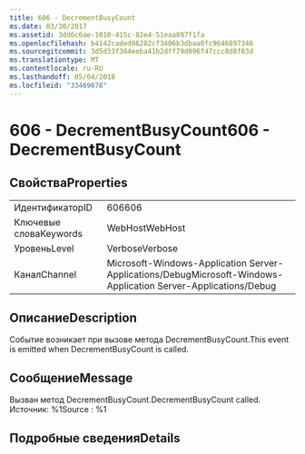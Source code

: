 ```yaml
---
title: 606 - DecrementBusyCount
ms.date: 03/30/2017
ms.assetid: 3dd6c6ae-1010-415c-82e4-51eaa897f1fa
ms.openlocfilehash: b4142caded06282cf3406b3dbaa0fc9646897346
ms.sourcegitcommit: 3d5d33f384eeba41b2dff79d096f47ccc8d8f03d
ms.translationtype: MT
ms.contentlocale: ru-RU
ms.lasthandoff: 05/04/2018
ms.locfileid: "33469678"
---
```

# <a name="606---decrementbusycount"></a><span data-ttu-id="06c64-102">606 - DecrementBusyCount</span><span class="sxs-lookup"><span data-stu-id="06c64-102">606 - DecrementBusyCount</span></span>
## <a name="properties"></a><span data-ttu-id="06c64-103">Свойства</span><span class="sxs-lookup"><span data-stu-id="06c64-103">Properties</span></span>  
  
|||  
|-|-|  
|<span data-ttu-id="06c64-104">Идентификатор</span><span class="sxs-lookup"><span data-stu-id="06c64-104">ID</span></span>|<span data-ttu-id="06c64-105">606</span><span class="sxs-lookup"><span data-stu-id="06c64-105">606</span></span>|  
|<span data-ttu-id="06c64-106">Ключевые слова</span><span class="sxs-lookup"><span data-stu-id="06c64-106">Keywords</span></span>|<span data-ttu-id="06c64-107">WebHost</span><span class="sxs-lookup"><span data-stu-id="06c64-107">WebHost</span></span>|  
|<span data-ttu-id="06c64-108">Уровень</span><span class="sxs-lookup"><span data-stu-id="06c64-108">Level</span></span>|<span data-ttu-id="06c64-109">Verbose</span><span class="sxs-lookup"><span data-stu-id="06c64-109">Verbose</span></span>|  
|<span data-ttu-id="06c64-110">Канал</span><span class="sxs-lookup"><span data-stu-id="06c64-110">Channel</span></span>|<span data-ttu-id="06c64-111">Microsoft-Windows-Application Server-Applications/Debug</span><span class="sxs-lookup"><span data-stu-id="06c64-111">Microsoft-Windows-Application Server-Applications/Debug</span></span>|  
  
## <a name="description"></a><span data-ttu-id="06c64-112">Описание</span><span class="sxs-lookup"><span data-stu-id="06c64-112">Description</span></span>  
 <span data-ttu-id="06c64-113">Событие возникает при вызове метода DecrementBusyCount.</span><span class="sxs-lookup"><span data-stu-id="06c64-113">This event is emitted when DecrementBusyCount is called.</span></span>  
  
## <a name="message"></a><span data-ttu-id="06c64-114">Сообщение</span><span class="sxs-lookup"><span data-stu-id="06c64-114">Message</span></span>  
 <span data-ttu-id="06c64-115">Вызван метод DecrementBusyCount.</span><span class="sxs-lookup"><span data-stu-id="06c64-115">DecrementBusyCount called.</span></span> <span data-ttu-id="06c64-116">Источник: %1</span><span class="sxs-lookup"><span data-stu-id="06c64-116">Source : %1</span></span>  
  
## <a name="details"></a><span data-ttu-id="06c64-117">Подробные сведения</span><span class="sxs-lookup"><span data-stu-id="06c64-117">Details</span></span>
